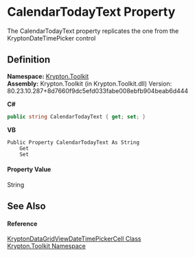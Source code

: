 # CalendarTodayText Property


The CalendarTodayText property replicates the one from the KryptonDateTimePicker control



## Definition
**Namespace:** <a href="79d2eac2-21f4-54ff-7552-b20c33c30600.md">Krypton.Toolkit</a>  
**Assembly:** Krypton.Toolkit (in Krypton.Toolkit.dll) Version: 80.23.10.287+8d7660f9dc5efd033fabe008ebfb904beab6d444

**C#**
``` C#
public string CalendarTodayText { get; set; }
```
**VB**
``` VB
Public Property CalendarTodayText As String
	Get
	Set
```



#### Property Value
String

## See Also


#### Reference
<a href="34112ab6-a50c-1ee4-c6eb-4a72b3b0542f.md">KryptonDataGridViewDateTimePickerCell Class</a>  
<a href="79d2eac2-21f4-54ff-7552-b20c33c30600.md">Krypton.Toolkit Namespace</a>  
